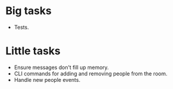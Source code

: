 # Big tasks
* Tests.

# Little tasks
* Ensure messages don't fill up memory.
* CLI commands for adding and removing people from the room.
* Handle new people events.
